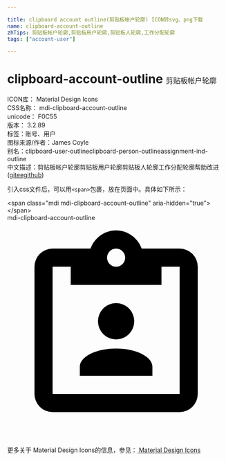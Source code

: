 ```yaml
---

title: clipboard account outline(剪贴板帐户轮廓) ICON转svg、png下载
name: clipboard-account-outline
zhTips: 剪贴板帐户轮廓,剪贴板用户轮廓,剪贴板人轮廓,工作分配轮廓
tags: ["account-user"]

---
```


# clipboard-account-outline  <small style="font-size: 60%;font-weight: 100">剪贴板帐户轮廓</small>


<div class="detail-page">
<p>
<span>
ICON库：
<span class="badge-secondary badge">Material Design Icons</span> 
</span>
<br/>
<span>
CSS名称：
<span class="badge-secondary badge">mdi-clipboard-account-outline</span> 
</span>
<br/>
<span>
unicode：
<span class="badge-secondary badge">F0C55</span> 
<copy-btn content='F0C55' btn-title=""></copy-btn>
<copy-btn :content='String.fromCodePoint(parseInt("F0C55", 16))' btn-title="复制U"></copy-btn>
</span>
<br/>
<span>
版本：
<span class="badge-secondary badge">3.2.89</span> 
</span><br/><span>标签：<span class="badge-light badge"><router-link to="/tags/account-user.html">账号、用户</router-link></span></span>
<br/>
<span>图标来源/作者：<span class="badge-light badge">James Coyle</span></span> 
<br/>
<span>别名：<span class="badge-light badge">clipboard-user-outline</span><span class="badge-light badge">clipboard-person-outline</span><span class="badge-light badge">assignment-ind-outline</span></span><br/><span class="zh-detail">中文描述：<span class="badge-primary badge">剪贴板帐户轮廓</span><span class="badge-primary badge">剪贴板用户轮廓</span><span class="badge-primary badge">剪贴板人轮廓</span><span class="badge-primary badge">工作分配轮廓</span><span class="help-link"><span>帮助改进</span>(<a href="https://gitee.com/liuwave/icon-helper/edit/master/json/material/clipboard-account-outline.json" target="_blank" rel="noopener noreferrer">gitee</a><a href="https://github.com/liuwave/icon-helper/edit/master/json/material/clipboard-account-outline.json" target="_blank" rel="noopener noreferrer">github</a></span>)</span><br/>
</p>
</div>
<div class="alert alert-dark">
  <i class="mdi mdi-clipboard-account-outline mdi-48px"></i>
  <i class="mdi mdi-clipboard-account-outline mdi-36px"></i>
  <i class="mdi mdi-clipboard-account-outline mdi-24px"></i>
  <i class="mdi mdi-clipboard-account-outline mdi-18px"></i>
</div>
<div>
  <p>引入css文件后，可以用<code>&lt;span&gt;</code>包裹，放在页面中。具体如下所示：    
  </p>
  <div class="alert alert-primary" style="font-size: 14px">
    &lt;span class="mdi mdi-clipboard-account-outline" aria-hidden="true"&gt;&lt;/span&gt;
    <copy-btn content='<span class="mdi mdi-clipboard-account-outline" aria-hidden="true"></span>'></copy-btn>
  </div>
  <div class="alert alert-secondary">
    <i class="mdi mdi-clipboard-account-outline"
    style="font-size: 24px"
    aria-hidden="true"></i> mdi-clipboard-account-outline
    <copy-btn content="mdi-clipboard-account-outline" btn-title="复制图标名称"></copy-btn>
  </div>
</div>
<div id="svg" class="svg-wrap">
<svg xmlns="http://www.w3.org/2000/svg" viewBox="0 0 24 24"><path d="M19,3A2,2 0 0,1 21,5V19A2,2 0 0,1 19,21H5A2,2 0 0,1 3,19V5A2,2 0 0,1 5,3H9.18C9.6,1.84 10.7,1 12,1C13.3,1 14.4,1.84 14.82,3H19M12,3A1,1 0 0,0 11,4A1,1 0 0,0 12,5A1,1 0 0,0 13,4A1,1 0 0,0 12,3M7,7V5H5V19H19V5H17V7H7M12,9A2,2 0 0,1 14,11A2,2 0 0,1 12,13A2,2 0 0,1 10,11A2,2 0 0,1 12,9M8,17V16C8,14.9 9.79,14 12,14C14.21,14 16,14.9 16,16V17H8Z" /></svg>
</div>
<detail full-name='mdi-clipboard-account-outline'></detail>
    
<div><p>更多关于 Material Design Icons的信息，参见：<a target="_blank" href="https://iconhelper.cn/material.html"> Material Design Icons</a>
</p></div>
